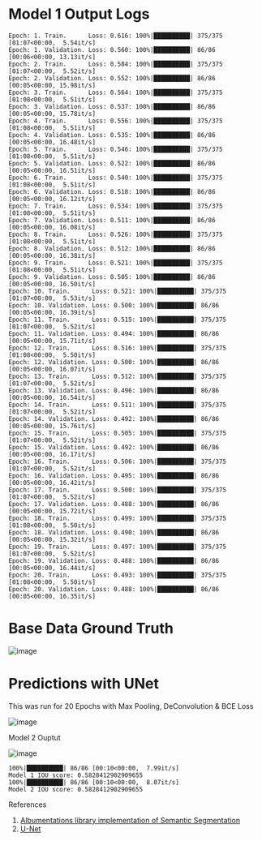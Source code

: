 # Model 1 Output Logs

```
Epoch: 1. Train.      Loss: 0.616: 100%|██████████| 375/375 [01:07<00:00,  5.54it/s]
Epoch: 1. Validation. Loss: 0.560: 100%|██████████| 86/86 [00:06<00:00, 13.13it/s]
Epoch: 2. Train.      Loss: 0.584: 100%|██████████| 375/375 [01:07<00:00,  5.52it/s]
Epoch: 2. Validation. Loss: 0.552: 100%|██████████| 86/86 [00:05<00:00, 15.98it/s]
Epoch: 3. Train.      Loss: 0.564: 100%|██████████| 375/375 [01:08<00:00,  5.51it/s]
Epoch: 3. Validation. Loss: 0.537: 100%|██████████| 86/86 [00:05<00:00, 15.78it/s]
Epoch: 4. Train.      Loss: 0.556: 100%|██████████| 375/375 [01:08<00:00,  5.51it/s]
Epoch: 4. Validation. Loss: 0.535: 100%|██████████| 86/86 [00:05<00:00, 16.48it/s]
Epoch: 5. Train.      Loss: 0.546: 100%|██████████| 375/375 [01:08<00:00,  5.51it/s]
Epoch: 5. Validation. Loss: 0.522: 100%|██████████| 86/86 [00:05<00:00, 16.51it/s]
Epoch: 6. Train.      Loss: 0.540: 100%|██████████| 375/375 [01:08<00:00,  5.51it/s]
Epoch: 6. Validation. Loss: 0.518: 100%|██████████| 86/86 [00:05<00:00, 16.12it/s]
Epoch: 7. Train.      Loss: 0.534: 100%|██████████| 375/375 [01:08<00:00,  5.51it/s]
Epoch: 7. Validation. Loss: 0.511: 100%|██████████| 86/86 [00:05<00:00, 16.08it/s]
Epoch: 8. Train.      Loss: 0.526: 100%|██████████| 375/375 [01:08<00:00,  5.51it/s]
Epoch: 8. Validation. Loss: 0.512: 100%|██████████| 86/86 [00:05<00:00, 16.38it/s]
Epoch: 9. Train.      Loss: 0.521: 100%|██████████| 375/375 [01:08<00:00,  5.51it/s]
Epoch: 9. Validation. Loss: 0.505: 100%|██████████| 86/86 [00:05<00:00, 16.50it/s]
Epoch: 10. Train.      Loss: 0.521: 100%|██████████| 375/375 [01:07<00:00,  5.53it/s]
Epoch: 10. Validation. Loss: 0.500: 100%|██████████| 86/86 [00:05<00:00, 16.39it/s]
Epoch: 11. Train.      Loss: 0.515: 100%|██████████| 375/375 [01:07<00:00,  5.52it/s]
Epoch: 11. Validation. Loss: 0.494: 100%|██████████| 86/86 [00:05<00:00, 15.71it/s]
Epoch: 12. Train.      Loss: 0.516: 100%|██████████| 375/375 [01:08<00:00,  5.50it/s]
Epoch: 12. Validation. Loss: 0.500: 100%|██████████| 86/86 [00:05<00:00, 16.07it/s]
Epoch: 13. Train.      Loss: 0.512: 100%|██████████| 375/375 [01:07<00:00,  5.52it/s]
Epoch: 13. Validation. Loss: 0.496: 100%|██████████| 86/86 [00:05<00:00, 16.54it/s]
Epoch: 14. Train.      Loss: 0.511: 100%|██████████| 375/375 [01:07<00:00,  5.52it/s]
Epoch: 14. Validation. Loss: 0.492: 100%|██████████| 86/86 [00:05<00:00, 15.76it/s]
Epoch: 15. Train.      Loss: 0.505: 100%|██████████| 375/375 [01:07<00:00,  5.52it/s]
Epoch: 15. Validation. Loss: 0.492: 100%|██████████| 86/86 [00:05<00:00, 16.17it/s]
Epoch: 16. Train.      Loss: 0.506: 100%|██████████| 375/375 [01:07<00:00,  5.52it/s]
Epoch: 16. Validation. Loss: 0.495: 100%|██████████| 86/86 [00:05<00:00, 16.42it/s]
Epoch: 17. Train.      Loss: 0.500: 100%|██████████| 375/375 [01:07<00:00,  5.52it/s]
Epoch: 17. Validation. Loss: 0.488: 100%|██████████| 86/86 [00:05<00:00, 15.72it/s]
Epoch: 18. Train.      Loss: 0.499: 100%|██████████| 375/375 [01:08<00:00,  5.50it/s]
Epoch: 18. Validation. Loss: 0.490: 100%|██████████| 86/86 [00:05<00:00, 15.32it/s]
Epoch: 19. Train.      Loss: 0.497: 100%|██████████| 375/375 [01:07<00:00,  5.52it/s]
Epoch: 19. Validation. Loss: 0.488: 100%|██████████| 86/86 [00:05<00:00, 16.44it/s]
Epoch: 20. Train.      Loss: 0.493: 100%|██████████| 375/375 [01:08<00:00,  5.50it/s]
Epoch: 20. Validation. Loss: 0.488: 100%|██████████| 86/86 [00:05<00:00, 16.35it/s]

```


# Base Data Ground Truth

![image](https://user-images.githubusercontent.com/57046534/232242181-72a2f0ff-04a4-49e7-b91a-e50a9574c143.png)


# Predictions with UNet

This was run for 20 Epochs with Max Pooling, DeConvolution & BCE Loss

![image](https://user-images.githubusercontent.com/57046534/232242161-c6f3c137-fd74-40d3-a074-bb7318038548.png)

Model 2 Ouptut

![image](https://github.com/shariqfarhan/Explore/assets/57046534/c91c8fec-a2e4-40c4-9b4b-531c4b5c1ee1)

```
100%|██████████| 86/86 [00:10<00:00,  7.99it/s]
Model 1 IOU score: 0.5828412902909655
100%|██████████| 86/86 [00:10<00:00,  8.07it/s]
Model 2 IOU score: 0.5828412902909655
```

References

1. [Albumentations library implementation of Semantic Segmentation](https://albumentations.ai/docs/examples/pytorch_semantic_segmentation/)
2. [U-Net](https://nn.labml.ai/unet/index.html)
